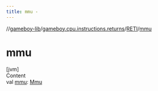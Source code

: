 ```yaml
---
title: mmu -
---
```

//[gameboy-lib](../../index.md)/[gameboy.cpu.instructions.returns](../index.md)/[RETI](index.md)/[mmu](mmu.md)



# mmu  
[jvm]  
Content  
val [mmu](mmu.md): [Mmu](../../gameboy.memory/-mmu/index.md)  




